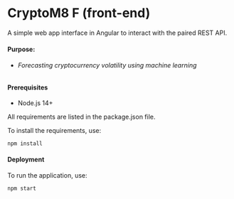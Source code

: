 # CryptoM8 F (front-end)

A simple web app interface in Angular to interact with the paired REST API.

#### Purpose:

* ###### Forecasting cryptocurrency volatility using machine learning


#### Prerequisites

- Node.js 14+

All requirements are listed in the package.json file.

To install the requirements, use:

```
npm install
```

#### Deployment
To run the application, use:
```
npm start
```